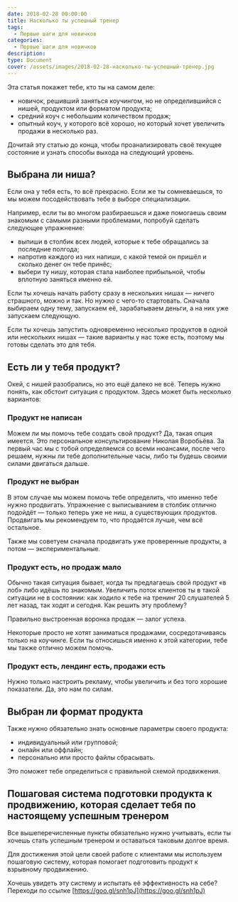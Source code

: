 ```yaml
---
date: 2018-02-28 00:00:00
title: Насколько ты успешный тренер
tags:
  - Первые шаги для новичков
categories:
  - Первые шаги для новичков
description:
type: Document
cover: /assets/images/2018-02-28-насколько-ты-успешный-тренер.jpg
---
```


Эта статья покажет тебе, кто ты на самом деле:

* новичок, решивший заняться коучингом, но не определившийся с нишей, продуктом или форматом продукта;
* средний коуч с небольшим количеством продаж;
* опытный коуч, у которого всё хорошо, но который хочет увеличить продажи в несколько раз.

Дочитай эту статью до конца, чтобы проанализировать своё текущее состояние и узнать способы выхода на следующий уровень.

## Выбрана ли ниша?

Если она у тебя есть, то всё прекрасно. Если же ты сомневаешься, то мы можем посодействовать тебе в выборе специализации.

Например, если ты во многом разбираешься и даже помогаешь своим знакомым с самыми разными проблемами, попробуй сделать следующее упражнение:

* выпиши в столбик всех людей, которые к тебе обращались за последние полгода;
* напротив каждого из них напиши, с какой темой он пришёл и сколько денег он тебе принёс;
* выбери ту нишу, которая стала наиболее прибыльной, чтобы вплотную заняться именно ей.

Если ты хочешь начать работу сразу в нескольких нишах — ничего страшного, можно и так. Но нужно с чего-то стартовать. Сначала выбираем одну тему, запускаем её, зарабатываем деньги, а на них уже запускаем следующую.

Если ты хочешь запустить одновременно несколько продуктов в одной или нескольких нишах — такие варианты у нас тоже есть, поэтому мы готовы сделать это для тебя.

## Есть ли у тебя продукт?

Окей, с нишей разобрались, но это ещё далеко не всё. Теперь нужно понять, как обстоит ситуация с продуктом. Здесь может быть несколько вариантов:

### Продукт не написан

Можем ли мы помочь тебе создать свой продукт? Да, такая опция имеется. Это персональное консультирование Николая Воробьёва. За первый час мы с тобой определяемся со всеми нюансами, после чего решаем, нужны ли тебе дополнительные часы, либо ты будешь своими силами двигаться дальше.

### Продукт не выбран

В этом случае мы можем помочь тебе определить, что именно тебе нужно продвигать. Упражнение с выписыванием в столбик отлично подойдёт — только теперь уже не ниш, а существующих продуктов. Продвигать мы рекомендуем то, что продаётся лучше, чем всё остальное.

Также мы советуем сначала продвигать уже проверенные продукты, а потом — экспериментальные.

### Продукт есть, но продаж мало

Обычно такая ситуация бывает, когда ты предлагаешь свой продукт «в лоб» либо идёшь по знакомым. Увеличить поток клиентов ты в такой ситуации не в состоянии: как ходило к тебе на тренинг 20 слушателей 5 лет назад, так ходят и сегодня. Как решить эту проблему?

Правильно выстроенная воронка продаж — залог успеха.

Некоторые просто не хотят заниматься продажами, сосредотачиваясь только на коучинге. Если ты относишься именно к этой категории, тебе мы также отлично можем помочь.

### Продукт есть, лендинг есть, продажи есть

Нужно только настроить рекламу, чтобы увеличить и без того хорошие показатели. Да, это нам по силам.

## Выбран ли формат продукта

Также нужно обязательно знать основные параметры своего продукта:

* индивидуальный или групповой;
* онлайн или оффлайн;
* персонально или просто файлы сбрасывать.

Это поможет тебе определиться с правильной схемой продвижения.

## Пошаговая система подготовки продукта к продвижению, которая сделает тебя по настоящему успешным тренером

Все вышеперечисленные пункты обязательно нужно учитывать, если ты хочешь стать успешным тренером и оставаться таковым долгое время.

Для достижения этой цели своей работе с клиентами мы используем пошаговую систему, которая помогает подготовить продукт к взрывному продвижению.

Хочешь увидеть эту систему и испытать её эффективность на себе? Переходи по ссылке [https://goo.gl/snh1pJ](https://goo.gl/snh1pJ)
